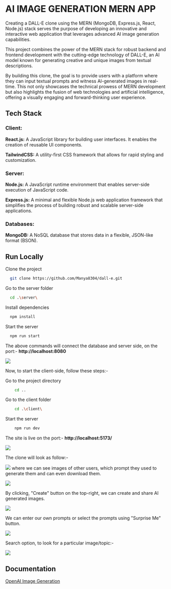 
# AI IMAGE GENERATION MERN APP

Creating a DALL-E clone using the MERN (MongoDB, Express.js, React, Node.js) stack serves the purpose of developing an innovative and interactive web application that leverages advanced AI image generation capabilities.

This project combines the power of the MERN stack for robust backend and frontend development with the cutting-edge technology of DALL-E, an AI model known for generating creative and unique images from textual descriptions. 

By building this clone, the goal is to provide users with a platform where they can input textual prompts and witness AI-generated images in real-time. This not only showcases the technical prowess of MERN development but also highlights the fusion of web technologies and artificial intelligence, offering a visually engaging and forward-thinking user experience.


## Tech Stack

### Client:

**React.js:** A JavaScript library for building user interfaces. It enables the creation of reusable UI components.

**TailwindCSS:** A utility-first CSS framework that allows for rapid styling and customization.

### Server: 
**Node.js:** A JavaScript runtime environment that enables server-side execution of JavaScript code. 

**Express.js:** A minimal and flexible Node.js web application framework that simplifies the process of building robust and scalable server-side applications.

### Databases:
**MongoDB:** A NoSQL database that stores data in a flexible, JSON-like format (BSON). 
## Run Locally

Clone the project

```bash
  git clone https://github.com/Manya8304/dall-e.git
```

Go to the server folder

```bash
  cd .\server\ 
```

Install dependencies

```bash
  npm install
```

Start the server

```bash
  npm run start
```

The above commands will connect the database and server side, on the port:- **http://localhost:8080**

![](https://github.com/Manya8304/ss/blob/main/8.png?raw=true)

Now, to start the client-side, follow these steps:-

Go to the project directory

```bash
    cd ..
```

Go to the client folder

```bash
    cd .\client\
```

Start the server

```bash
    npm run dev
```
The site is live on the port:- **http://localhost:5173/**

![](https://github.com/Manya8304/ss/blob/main/9.png?raw=true)

The clone will look as follow:-

![](https://github.com/Manya8304/ss/blob/main/10.png?raw=true)
where we can see images of other users, which prompt they used to generate them and can even download them.

![](https://github.com/Manya8304/ss/blob/main/11.png?raw=true)

By clicking, "Create" button on the top-right, we can create and share AI generated images.

![](https://github.com/Manya8304/ss/blob/main/12.png?raw=true)

We can enter our own prompts or select the prompts using "Surprise Me" button.

![](https://github.com/Manya8304/ss/blob/main/13.png?raw=true)

Search option, to look for a particular image/topic:-

![](https://github.com/Manya8304/ss/blob/main/14.png?raw=true)
## Documentation

[OpenAI Image Generation](https://platform.openai.com/docs/guides/images/introduction?context=node)

